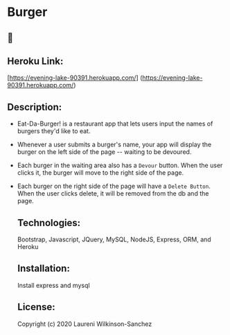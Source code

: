 # Burger

  ## :wave: 
  ## Heroku Link:
  [https://evening-lake-90391.herokuapp.com/] (https://evening-lake-90391.herokuapp.com/)
   
  ## Description:
* Eat-Da-Burger! is a restaurant app that lets users input the names of burgers they'd like to eat.

* Whenever a user submits a burger's name, your app will display the burger on the left side of the page -- waiting to be devoured.

* Each burger in the waiting area also has a `Devour` button. When the user clicks it, the burger will move to the right side of the page.

* Each burger on the right side of the page will have a `Delete Button`.  When the user clicks delete, it will be removed from the db and the page.


  ## Technologies:
  Bootstrap, Javascript, JQuery, MySQL, NodeJS, Express, ORM, and Heroku

  ##  Installation:
  Install express and mysql

  ## License: 
  Copyright (c) 2020 Laureni Wilkinson-Sanchez